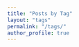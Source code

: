 ```yaml
---
title: "Posts by Tag"
layout: "tags"
permalink: "/tags/"
author_profile: true
---
```


<script src='https://storage.ko-fi.com/cdn/scripts/overlay-widget.js'></script>
<script>
  kofiWidgetOverlay.draw('athem1s', {
    'type': 'floating-chat',
    'floating-chat.donateButton.text': 'Support me',
    'floating-chat.donateButton.background-color': '#00b9fe',
    'floating-chat.donateButton.text-color': '#fff'
  });
</script>
